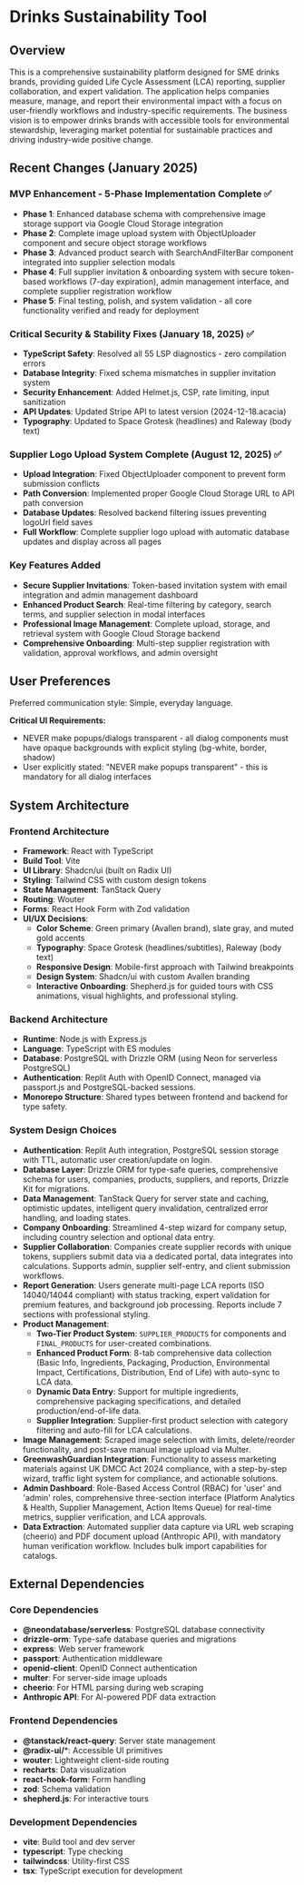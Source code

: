 # Drinks Sustainability Tool

## Overview

This is a comprehensive sustainability platform designed for SME drinks brands, providing guided Life Cycle Assessment (LCA) reporting, supplier collaboration, and expert validation. The application helps companies measure, manage, and report their environmental impact with a focus on user-friendly workflows and industry-specific requirements. The business vision is to empower drinks brands with accessible tools for environmental stewardship, leveraging market potential for sustainable practices and driving industry-wide positive change.

## Recent Changes (January 2025)

### MVP Enhancement - 5-Phase Implementation Complete ✅
- **Phase 1**: Enhanced database schema with comprehensive image storage support via Google Cloud Storage integration
- **Phase 2**: Complete image upload system with ObjectUploader component and secure object storage workflows  
- **Phase 3**: Advanced product search with SearchAndFilterBar component integrated into supplier selection modals
- **Phase 4**: Full supplier invitation & onboarding system with secure token-based workflows (7-day expiration), admin management interface, and complete supplier registration workflow
- **Phase 5**: Final testing, polish, and system validation - all core functionality verified and ready for deployment

### Critical Security & Stability Fixes (January 18, 2025) ✅
- **TypeScript Safety**: Resolved all 55 LSP diagnostics - zero compilation errors
- **Database Integrity**: Fixed schema mismatches in supplier invitation system
- **Security Enhancement**: Added Helmet.js, CSP, rate limiting, input sanitization
- **API Updates**: Updated Stripe API to latest version (2024-12-18.acacia)
- **Typography**: Updated to Space Grotesk (headlines) and Raleway (body text)

### Supplier Logo Upload System Complete (August 12, 2025) ✅
- **Upload Integration**: Fixed ObjectUploader component to prevent form submission conflicts
- **Path Conversion**: Implemented proper Google Cloud Storage URL to API path conversion
- **Database Updates**: Resolved backend filtering issues preventing logoUrl field saves
- **Full Workflow**: Complete supplier logo upload with automatic database updates and display across all pages

### Key Features Added
- **Secure Supplier Invitations**: Token-based invitation system with email integration and admin management dashboard
- **Enhanced Product Search**: Real-time filtering by category, search terms, and supplier selection in modal interfaces  
- **Professional Image Management**: Complete upload, storage, and retrieval system with Google Cloud Storage backend
- **Comprehensive Onboarding**: Multi-step supplier registration with validation, approval workflows, and admin oversight

## User Preferences

Preferred communication style: Simple, everyday language.

**Critical UI Requirements:**
- NEVER make popups/dialogs transparent - all dialog components must have opaque backgrounds with explicit styling (bg-white, border, shadow)
- User explicitly stated: "NEVER make popups transparent" - this is mandatory for all dialog interfaces

## System Architecture

### Frontend Architecture
- **Framework**: React with TypeScript
- **Build Tool**: Vite
- **UI Library**: Shadcn/ui (built on Radix UI)
- **Styling**: Tailwind CSS with custom design tokens
- **State Management**: TanStack Query
- **Routing**: Wouter
- **Forms**: React Hook Form with Zod validation
- **UI/UX Decisions**:
    - **Color Scheme**: Green primary (Avallen brand), slate gray, and muted gold accents
    - **Typography**: Space Grotesk (headlines/subtitles), Raleway (body text)
    - **Responsive Design**: Mobile-first approach with Tailwind breakpoints
    - **Design System**: Shadcn/ui with custom Avallen branding
    - **Interactive Onboarding**: Shepherd.js for guided tours with CSS animations, visual highlights, and professional styling.

### Backend Architecture
- **Runtime**: Node.js with Express.js
- **Language**: TypeScript with ES modules
- **Database**: PostgreSQL with Drizzle ORM (using Neon for serverless PostgreSQL)
- **Authentication**: Replit Auth with OpenID Connect, managed via passport.js and PostgreSQL-backed sessions.
- **Monorepo Structure**: Shared types between frontend and backend for type safety.

### System Design Choices
- **Authentication**: Replit Auth integration, PostgreSQL session storage with TTL, automatic user creation/update on login.
- **Database Layer**: Drizzle ORM for type-safe queries, comprehensive schema for users, companies, products, suppliers, and reports, Drizzle Kit for migrations.
- **Data Management**: TanStack Query for server state and caching, optimistic updates, intelligent query invalidation, centralized error handling, and loading states.
- **Company Onboarding**: Streamlined 4-step wizard for company setup, including country selection and optional data entry.
- **Supplier Collaboration**: Companies create supplier records with unique tokens, suppliers submit data via a dedicated portal, data integrates into calculations. Supports admin, supplier self-entry, and client submission workflows.
- **Report Generation**: Users generate multi-page LCA reports (ISO 14040/14044 compliant) with status tracking, expert validation for premium features, and background job processing. Reports include 7 sections with professional styling.
- **Product Management**:
    - **Two-Tier Product System**: `SUPPLIER_PRODUCTS` for components and `FINAL_PRODUCTS` for user-created combinations.
    - **Enhanced Product Form**: 8-tab comprehensive data collection (Basic Info, Ingredients, Packaging, Production, Environmental Impact, Certifications, Distribution, End of Life) with auto-sync to LCA data.
    - **Dynamic Data Entry**: Support for multiple ingredients, comprehensive packaging specifications, and detailed production/end-of-life data.
    - **Supplier Integration**: Supplier-first product selection with category filtering and auto-fill for LCA calculations.
- **Image Management**: Scraped image selection with limits, delete/reorder functionality, and post-save manual image upload via Multer.
- **GreenwashGuardian Integration**: Functionality to assess marketing materials against UK DMCC Act 2024 compliance, with a step-by-step wizard, traffic light system for compliance, and actionable solutions.
- **Admin Dashboard**: Role-Based Access Control (RBAC) for 'user' and 'admin' roles, comprehensive three-section interface (Platform Analytics & Health, Supplier Management, Action Items Queue) for real-time metrics, supplier verification, and LCA approvals.
- **Data Extraction**: Automated supplier data capture via URL web scraping (cheerio) and PDF document upload (Anthropic API), with mandatory human verification workflow. Includes bulk import capabilities for catalogs.

## External Dependencies

### Core Dependencies
- **@neondatabase/serverless**: PostgreSQL database connectivity
- **drizzle-orm**: Type-safe database queries and migrations
- **express**: Web server framework
- **passport**: Authentication middleware
- **openid-client**: OpenID Connect authentication
- **multer**: For server-side image uploads
- **cheerio**: For HTML parsing during web scraping
- **Anthropic API**: For AI-powered PDF data extraction

### Frontend Dependencies
- **@tanstack/react-query**: Server state management
- **@radix-ui/***: Accessible UI primitives
- **wouter**: Lightweight client-side routing
- **recharts**: Data visualization
- **react-hook-form**: Form handling
- **zod**: Schema validation
- **shepherd.js**: For interactive tours

### Development Dependencies
- **vite**: Build tool and dev server
- **typescript**: Type checking
- **tailwindcss**: Utility-first CSS
- **tsx**: TypeScript execution for development